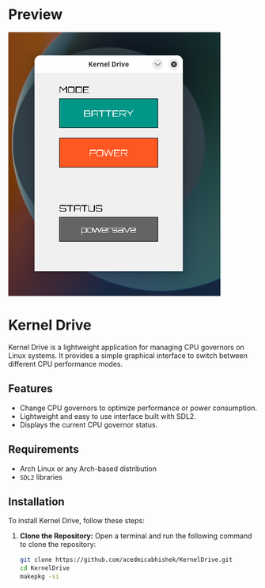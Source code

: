# Preview
![Preview](https://github.com/acedmicabhishek/KernelDrive/blob/main/preview.png)

# Kernel Drive
Kernel Drive is a lightweight application for managing CPU governors on Linux systems. It provides a simple graphical interface to switch between different CPU performance modes.

## Features

- Change CPU governors to optimize performance or power consumption.
- Lightweight and easy to use interface built with SDL2.
- Displays the current CPU governor status.

## Requirements

- Arch Linux or any Arch-based distribution
- `SDL2` libraries

## Installation

To install Kernel Drive, follow these steps:

1. **Clone the Repository:**
   Open a terminal and run the following command to clone the repository:

   ```bash
   git clone https://github.com/acedmicabhishek/KernelDrive.git
   cd KernelDrive
   makepkg -si
